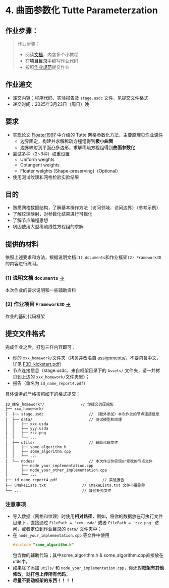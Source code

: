 # 4. 曲面参数化 Tutte Parameterzation

## 作业步骤：
> 作业步骤：
> - 阅读[文档](documents/README.md)，内含多个小教程
> - 在[项目目录](../../Framework3D/)中编写作业代码
> - 按照[作业规范](../README.md)提交作业

## 作业递交

- 递交内容：程序代码、实验报告及 `stage.usdc` 文件，见[提交文件格式](#提交文件格式)
- 递交时间：2025年3月23日（周日）晚

## 要求

- 实现论文 [Floater1997](https://www.cs.jhu.edu/~misha/Fall09/Floater97.pdf) 中介绍的 Tutte 网格参数化方法，主要原理见[作业课件](https://rec.ustc.edu.cn/share/1c0d1d10-db2e-11ef-b910-f95ea2c8844c)
  - 边界固定，构建并求解稀疏方程组得到**极小曲面**
  - 边界映射到平面凸多边形，求解稀疏方程组得到**曲面参数化**
- 尝试多种（2~3种）权重设置
  - Uniform weights
  - Cotangent weights
  - Floater weights (Shape-preserving)（Optional）
- 使用测试纹理和网格检验实验结果


## 目的

- 熟悉网格数据结构，了解基本操作方法（访问邻域、访问边界）（参考示例）
- 了解纹理映射，对参数化结果进行可视化
- 了解节点编程思想
- 巩固使用大型稀疏线性方程组的求解


## 提供的材料

依照上述要求和方法，根据说明文档`(1) documents`和作业框架`(2) Framework3D`的内容进行练习。

### (1) 说明文档 `documents` [->](documents/) 

本次作业的要求说明和一些辅助资料

### (2) 作业项目 `Framework3D` [->](../../Framework3D/) 

作业的基础代码框架

## 提交文件格式

<!-- 请确保按照如下顺序完成作业（**务必仔细**阅读图文操作流程 [F3D_kickstart.pdf](../../Framework3D/F3D%20kickstart.pdf)）：

- 首先，在 [submission/](../../Framework3D/submissions/) 文件夹下**复制**一份 [assignments/](../../Framework3D/submissions/assignments/) 文件夹，并改名为 `lisi_homework/`（依你的姓名而定）；
- 确保**在上一步操作完成之后**，再实现和连接你的节点图。这样，你自己实现的所有节点在框架界面中都应该**自动**包含了你的名称前缀（这对我们很重要！）。例如李四同学实现的所有节点都应该自动包含如下的 `lisi_` 前缀：
- <div align=center><img width = 60% src ="../../Softwares/images/node_name_example.png"/></div align> -->
  完成作业之后，打包三样内容即可：
  - 你的 `xxx_homework/`文件夹（拷贝并改名自 [assignments/](../../Framework3D/submissions/assignments/)，不要包含中文，详见 [F3D_kickstart.pdf](../../Framework3D/F3D%20kickstart.pdf)）
  - 节点连接信息（stage.usdc，来自框架目录下的 `Assets/` 文件夹，请一并拷贝到上边的 `xxx_homework/`文件夹里）；
  - 报告（命名为 `id_name_report4.pdf`）
  
  具体请务必严格按照如下的格式提交：

  ```
  ID_姓名_homework*/                // 你提交的压缩包
  ├── xxx_homework/                  
  │  ├── stage.usdc                    // （额外添加）本次作业的节点连接信息
  │  ├── data/                         // 测试模型和纹理
  │  │   ├── xxx.usda
  │  │   ├── yyy.usda
  │  │   ├── zzz.png
  │  │   └── ...  
  │  ├── utils/                        // 辅助代码文件
  │  │   ├── some_algorithm.h
  │  │   ├── some_algorithm.cpp
  │  │   └── ...  
  │  └── nodes/                        // 本次作业你实现or修改的节点文件
  │      ├── node_your_implementation.cpp
  │      ├── node_your_other_implementation.cpp
  │      └── ...  
  ├── id_name_report4.pdf                    // 实验报告
  ├── CMakeLists.txt                // CMakeLists.txt 文件不要删除
  └── ...                           // 其他补充文件
  ```

### 注意事项

- 导入数据（网格和纹理）时使用**相对路径**，例如，将你的数据放在可执行文件目录下，直接通过 `FilePath = 'xxx.usda'` 或者 `FilePath = 'zzz.png'` 访问，或者定位到作业目录的 `data/` 文件夹中；
- 在 `node_your_implementation.cpp` 等文件中使用
  ```cpp
  #include "some_algorithm.h"
  ```
  包含你的辅助代码；其中some_algorithm.h & some_algorithm.cpp直接放在utils中。
- 如果除了添加 `utils/` 和 `node_your_implementation.cpp`，你还**对框架有其他修改**，就**打包上传所有代码**。
- **尽量不要动框架的东西！！！！**